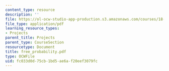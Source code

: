 ```yaml
---
content_type: resource
description: ''
file: https://ol-ocw-studio-app-production.s3.amazonaws.com/courses/18-996-random-matrix-theory-and-its-applications-spring-2004/fc033d0d75cb1bd5ae6af20eef3079fc_free_probability.pdf
file_type: application/pdf
learning_resource_types:
- Projects
parent_title: Projects
parent_type: CourseSection
resourcetype: Document
title: free_probability.pdf
type: OCWFile
uid: fc033d0d-75cb-1bd5-ae6a-f20eef3079fc
---
```

